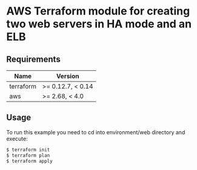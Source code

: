 # AWS Terraform module for creating two web servers in HA mode and an ELB

## Requirements

| Name | Version |
|------|---------|
| terraform | >= 0.12.7, < 0.14 |
| aws | >= 2.68, < 4.0 |


## Usage

To run this example you need to cd into environment/web directory and execute:

```bash
$ terraform init 
$ terraform plan 
$ terraform apply
```
